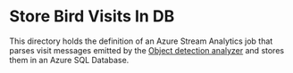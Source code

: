 # Store Bird Visits In DB
This directory holds the definition of an Azure Stream Analytics job that parses visit messages emitted by the [Object detection analyzer](https://github.com/CMofjeld/Smart-Feeder/tree/main/edge-hub/modules/ObjectDetectionAnalyzer) and stores them in an Azure SQL Database.